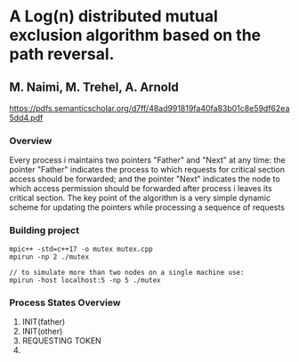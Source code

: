 # A Log(n) distributed mutual exclusion algorithm based on the path reversal.

## M. Naimi, M. Trehel, A. Arnold

https://pdfs.semanticscholar.org/d7ff/48ad991819fa40fa83b01c8e59df62ea5dd4.pdf


### Overview

<quote cite="excerpt from the article">
Every process i maintains two pointers "Father" and "Next" at any time: the
pointer "Father" indicates the process to which requests for critical section
access should be forwarded; and the pointer "Next" indicates the node to which
access permission should be forwarded after process i leaves its critical
section. The key point of the algorithm is a very simple dynamic scheme for
updating the pointers while processing a sequence of requests
</quote>

### Building project

    mpic++ -std=c++17 -o mutex mutex.cpp
    mpirun -np 2 ./mutex

    // to simulate more than two nodes on a single machine use:
    mpirun -host localhost:5 -np 5 ./mutex

### Process States Overview

1. INIT(father)
2. INIT(other)
3. REQUESTING TOKEN
4. 

